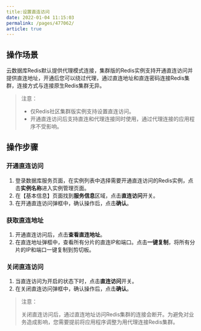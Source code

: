```yaml
---
title:设置直连访问
date: 2022-01-04 11:15:03
permalink: /pages/477062/
article: true
---
```


## 操作场景

云数据库Redis默认提供代理模式连接，集群版的Redis实例支持开通直连访问并提供直连地址，开通后您可以绕过代理，通过直连地址和直连密码连接Redis集群，连接方式与连接原生Redis集群无异。

> 注意：
>
> - 仅Redis社区集群版实例支持设置直连访问。
> - 开通直连访问后支持直连和代理连接同时使用，通过代理连接的应用程序不受影响。

## 操作步骤

### 开通直连访问

1. 登录数据库服务页面，在实例列表中选择需要开通直连访问的Redis实例，点击**实例名称**进入实例管理页面。
2. 在【基本信息】页面找到**服务信息**区域，点击**直连访问**开关。
3. 在开通直连访问弹框中，确认操作后，点击**确认**。

### 获取直连地址

1. 开通直连访问后，点击**查看直连地址**。
2. 在直连地址弹框中，查看所有分片的直连IP和端口。点击**一键复制**，将所有分片的IP和端口一键复制到剪切板。

### 关闭直连访问

1. 当直连访问为开启的状态下时，点击**直连访问**开关。
2. 在关闭直连访问弹框中，确认操作后，点击**确认**。

> 注意：
>
> 关闭直连访问后，通过直连地址访问Redis集群的连接会断开。为避免对业务造成影响，您需要提前将应用程序调整为用代理连接Redis集群。